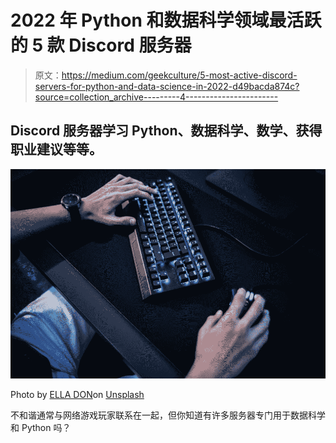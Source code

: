 # 2022 年 Python 和数据科学领域最活跃的 5 款 Discord 服务器

> 原文：<https://medium.com/geekculture/5-most-active-discord-servers-for-python-and-data-science-in-2022-d49bacda874c?source=collection_archive---------4----------------------->

## Discord 服务器学习 Python、数据科学、数学、获得职业建议等等。

![](img/069025d5c42be480606767a1ae88a5ab.png)

Photo by [ELLA DON](https://unsplash.com/@elladon)on [Unsplash](https://unsplash.com/photos/Mka025baZ-A)

不和谐通常与网络游戏玩家联系在一起，但你知道有许多服务器专门用于数据科学和 Python 吗？